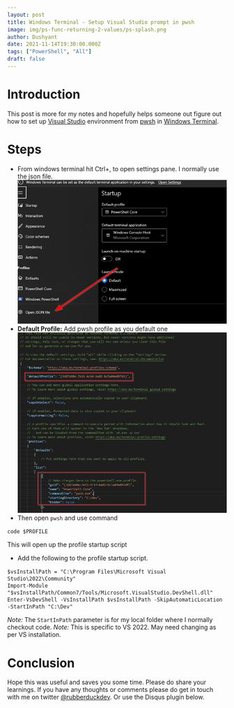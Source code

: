 ```yaml
---
layout: post
title: Windows Terminal - Setup Visual Studio prompt in pwsh
image: img/ps-func-returning-2-values/ps-splash.png
author: Dushyant
date: 2021-11-14T19:30:00.000Z
tags: ["PowerShell", "All"]
draft: false
---
```

# Introduction
This post is more for my notes and hopefully helps someone out figure out how to set up [Visual Studio](https://visualstudio.microsoft.com/) environment from [pwsh](https://github.com/PowerShell/PowerShell) in [Windows Terminal](https://github.com/microsoft/terminal).

# Steps
- From windows terminal hit Ctrl+, to open settings pane. I normally use the json file.
![terminal-settings](./img/pwsh-dev-prompt/terminal-settings.png)<br/>
- **Default Profile:** Add pwsh profile as you default one
![default-wt-profile](./img/pwsh-dev-prompt/default-wt-profile.png)<br/>
- Then open `pwsh` and use command
```
code $PROFILE
```
This will open up the profile startup script
- Add the following to the profile startup script.
```
$vsInstallPath = "C:\Program Files\Microsoft Visual Studio\2022\Community"
Import-Module "$vsInstallPath/Common7/Tools/Microsoft.VisualStudio.DevShell.dll"
Enter-VsDevShell -VsInstallPath $vsInstallPath -SkipAutomaticLocation -StartInPath "C:\Dev"
```
*Note:* The `StartInPath` parameter is for my local folder where I normally checkout code.
*Note:* This is specific to VS 2022. May need changing as per VS installation.
# Conclusion
Hope this was useful and saves you some time. Please do share your learnings. If you have any thoughts or comments please do get in touch with me on twitter [@rubberduckdev](https://twitter.com/rubberduckdev). Or use the Disqus plugin below.
